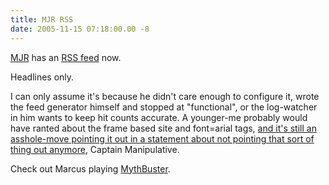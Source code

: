 ```yaml
---
title: MJR RSS
date: 2005-11-15 07:18:00.00 -8
---
```

[MJR](http://www.ranum.com/) has an [RSS feed](http://www.ranum.com/index.rss20) now.

Headlines only.

I can only assume it's because he didn't care enough to configure it, wrote the feed generator himself and stopped at "functional", or the log-watcher in him wants to keep hit counts accurate. A younger-me probably would have ranted about the frame based site and font=arial tags, [and it's still an asshole-move pointing it out in a statement about not pointing that sort of thing out anymore](http://www.jokerbone.com/2005/08/02/why-i-no-longer-argue-philosophy/), Captain Manipulative.

Check out Marcus playing [MythBuster](http://www.ranum.com/fun/bsu/diy-dealy/index.html).
